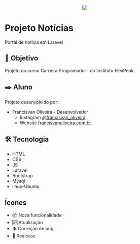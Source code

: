 <p align="center">
<img src="https://img.shields.io/badge/STATUS-EM%20DESENVOLVIMENTO-green"/>
</p>

# Projeto Notícias
Portal de notícia em Laravel

## 🚀 Objetivo
Projeto do curso Carreira Programador I do Instituto FlexPeak.

## ✒️ Aluno
Projeto desenvolvido por:

* Francisvan Oliveira - Desenvolvedor
    - Instagram <a href="https://www.instagram.com/francisvan_oliveira/" target="_blank">@francisvan_oliveira</a>
    - Website <a href="https://francisvanoliveira.com.br/" target="_blank">francisvanoliveira.com.br</a>

## 🛠️ Tecnologia
* HTML
* CSS
* JS
* Laravel
* Bootstrap
* Mysql
* linux-Ubuntu

## Ícones
- :package: Nova funcionalidade
- :up: Atualização
- :beetle: Correção de bug
- :checkered_flag: Realease
